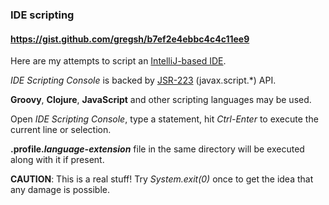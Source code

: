 ### IDE scripting
#### https://gist.github.com/gregsh/b7ef2e4ebbc4c4c11ee9

Here are my attempts to script an [IntelliJ-based IDE](https://youtrack.jetbrains.com/issue/IDEA-138252).

*IDE Scripting Console* is backed by [JSR-223](https://www.jcp.org/en/jsr/detail?id=223) (javax.script.*) API.

**Groovy**, **Clojure**, **JavaScript** and other scripting languages may be used.

Open *IDE Scripting Console*, type a statement, hit *Ctrl-Enter* to execute the current line or selection.

**.profile._language-extension_** file in the same directory will be executed along with it if present.

**CAUTION**: This is a real stuff! Try *System.exit(0)* once to get the idea that any damage is possible.
